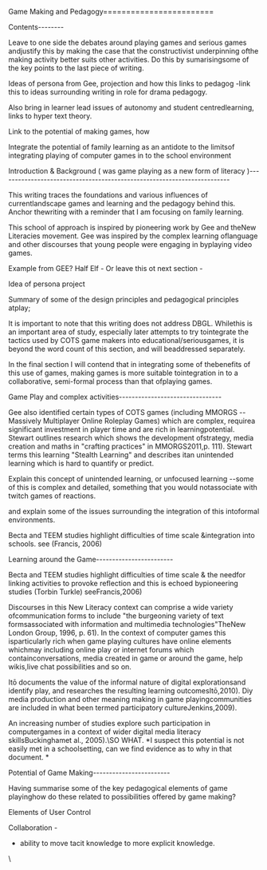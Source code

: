 Game Making and Pedagogy========================

Contents--------

Leave to one side the debates around playing games and serious games andjustify this by making the case that the constructivist underpinning ofthe making activity better suits other activities. Do this by sumarisingsome of the key points to the last piece of writing.

Ideas of persona from Gee, projection and how this links to pedagog -link this to ideas surrounding writing in role for drama pedagogy.

Also bring in learner lead issues of autonomy and student centredlearning, links to hyper text theory.

Link to the potential of making games, how

Integrate the potential of family learning as an antidote to the limitsof integrating playing of computer games in to the school environment

Introduction & Background ( was game playing as a new form of literacy )------------------------------------------------------------------------

This writing traces the foundations and various influences of currentlandscape games and learning and the pedagogy behind this. Anchor thewriting with a reminder that I am focusing on family learning.

This school of approach is inspired by pioneering work by Gee and theNew Literacies movement. Gee was inspired by the complex learning oflanguage and other discourses that young people were engaging in byplaying video games.

Example from GEE? Half Elf - Or leave this ot next section -

Idea of persona project

Summary of some of the design principles and pedagogical principles atplay;

It is important to note that this writing does not address DBGL. Whilethis is an important area of study, especially later attempts to try tointegrate the tactics used by COTS game makers into educational/seriousgames, it is beyond the word count of this section, and will beaddressed separately.

In the final section I will contend that in integrating some of thebenefits of this use of games, making games is more suitable tointegration in to a collaborative, semi-formal process than that ofplaying games.

Game Play and complex activities--------------------------------

Gee also identified certain types of COTS games (including MMORGS --Massively Multiplayer Online Roleplay Games) which are complex, requirea significant investment in player time and are rich in learningpotential. Stewart outlines research which shows the development ofstrategy, media creation and maths in "crafting practices" in MMORGS2011,p. 111). Stewart terms this learning "Stealth Learning" and describes itan unintended learning which is hard to quantify or predict.

Explain this concept of unintended learning, or unfocused learning --some of this is complex and detailed, something that you would notassociate with twitch games of reactions.

and explain some of the issues surrounding the integration of this intoformal environments.

Becta and TEEM studies highlight difficulties of time scale &integration into schools. see (Francis, 2006)

Learning around the Game------------------------

Becta and TEEM studies highlight difficulties of time scale & the needfor linking activities to provoke reflection and this is echoed bypioneering studies (Torbin Turkle) seeFrancis,2006)

Discourses in this New Literacy context can comprise a wide variety ofcommunication forms to include "the burgeoning variety of text formsassociated with information and multimedia technologies"TheNew London Group, 1996, p. 61). In the context of computer games this isparticularly rich when game playing cultures have online elements whichmay including online play or internet forums which containconversations, media created in game or around the game, help wikis,live chat possibilities and so on.

Itō documents the value of the informal nature of digital explorationsand identify play, and researches the resulting learning outcomesItō,2010). Diy media production and other meaning making in game playingcommunities are included in what been termed participatory cultureJenkins,2009).

An increasing number of studies explore such participation in computergames in a context of wider digital media literacy skillsBuckinghamet al., 2005).\SO WHAT. *I suspect this potential is not easily met in a schoolsetting, can we find evidence as to why in that document. *

Potential of Game Making------------------------

Having summarise some of the key pedagogical elements of game playinghow do these related to possibilities offered by game making?

Elements of User Control

Collaboration -

-   ability to move tacit knowledge to more explicit knowledge.

\